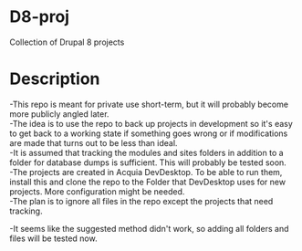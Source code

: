 # D8-proj
Collection of Drupal 8 projects

# Description
-This repo is meant for private use short-term, but it will probably become more publicly angled later.  
-The idea is to use the repo to back up projects in development so it's easy to get back to a working state if something goes wrong or if modifications are made that turns out to be less than ideal.  
-It is assumed that tracking the modules and sites folders in addition to a folder for database dumps is sufficient. This will probably be tested soon.  
-The projects are created in Acquia DevDesktop. To be able to run them, install this and clone the repo to the Folder that DevDesktop uses for new projects. More configuration might be needed.  
-The plan is to ignore all files in the repo except the projects that need tracking.  

-It seems like the suggested method didn't work, so adding all folders and files will be tested now.
